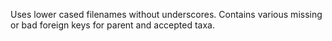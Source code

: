 Uses lower cased filenames without underscores.
Contains various missing or bad foreign keys for parent and accepted taxa. 

